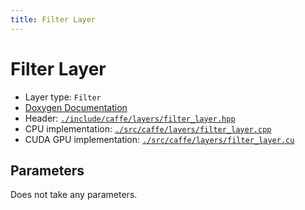 ```yaml
---
title: Filter Layer
---
```


# Filter Layer

* Layer type: `Filter`
* [Doxygen Documentation](http://caffe.berkeleyvision.org/doxygen/classcaffe_1_1FilterLayer.html)
* Header: [`./include/caffe/layers/filter_layer.hpp`](https://github.com/BVLC/caffe/blob/master/include/caffe/layers/filter_layer.hpp)
* CPU implementation: [`./src/caffe/layers/filter_layer.cpp`](https://github.com/BVLC/caffe/blob/master/src/caffe/layers/filter_layer.cpp)
* CUDA GPU implementation: [`./src/caffe/layers/filter_layer.cu`](https://github.com/BVLC/caffe/blob/master/src/caffe/layers/filter_layer.cu)

## Parameters

Does not take any parameters.
